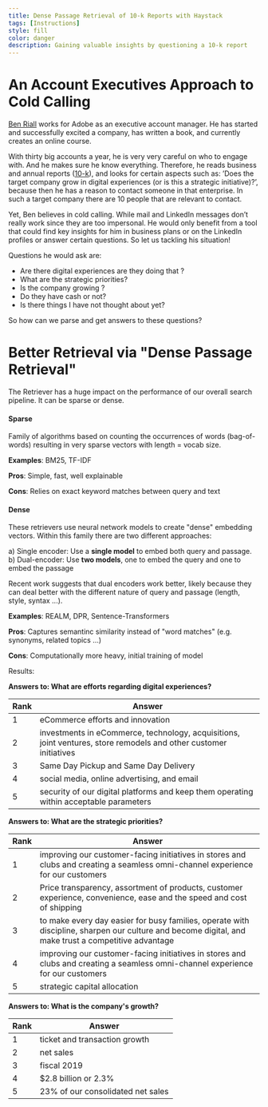```yaml
---
title: Dense Passage Retrieval of 10-k Reports with Haystack
tags: [Instructions]
style: fill
color: danger
description: Gaining valuable insights by questioning a 10-k report
---
```


# An Account Executives Approach to Cold Calling

[Ben Riall](https://www.linkedin.com/in/ben-riall-ab24a246) works for Adobe as an executive account manager. He has started and successfully excited a company, has written a book, and currently creates an online course. 

With thirty big accounts a year, he is very very careful on who to engage with. And he makes sure he know everything. Therefore, he reads business and annual reports ([10-k](https://www.investopedia.com/terms/1/10-k.asp)), and looks for certain aspects such as: ’Does the target company grow in digital experiences (or is this a strategic initiative)?’, because then he has a reason to contact someone in that enterprise. In such a target company there are 10 people that are relevant to contact.

Yet, Ben believes in cold calling. While mail and LinkedIn messages don’t really work since they are too impersonal. He would only benefit from a tool that could find key insights for him in business plans or on the LinkedIn profiles or answer certain questions. So let us tackling his situation!

Questions he would ask are: 

- Are there digital experiences are they doing that ?
- What are the strategic priorities?
- Is the company growing ? 
- Do they have cash or not? 
- Is there things I have not thought about yet?

So how can we parse and get answers to these questions? 

# Better Retrieval via "Dense Passage Retrieval"

The Retriever has a huge impact on the performance of our overall search pipeline. It can be sparse or dense.

#### Sparse
Family of algorithms based on counting the occurrences of words (bag-of-words) resulting in very sparse vectors with length = vocab size.

**Examples**: BM25, TF-IDF

**Pros**: Simple, fast, well explainable

**Cons**: Relies on exact keyword matches between query and text

#### Dense
These retrievers use neural network models to create "dense" embedding vectors. Within this family there are two different approaches: 

a) Single encoder: Use a **single model** to embed both query and passage.  
b) Dual-encoder: Use **two models**, one to embed the query and one to embed the passage

Recent work suggests that dual encoders work better, likely because they can deal better with the different nature of query and passage (length, style, syntax ...). 

**Examples**: REALM, DPR, Sentence-Transformers

**Pros**: Captures semantinc similarity instead of "word matches" (e.g. synonyms, related topics ...)

**Cons**: Computationally more heavy, initial training of model

Results:

__Answers to: What are efforts regarding digital experiences?__

| Rank | Answer                                                                                                            |
| ---- | ----------------------------------------------------------------------------------------------------------------- |
| 1    | eCommerce efforts and innovation                                                                                  |
| 2    | investments in eCommerce, technology, acquisitions, joint ventures, store remodels and other customer initiatives |
| 3    | Same Day Pickup and Same Day Delivery                                                                             |
| 4    | social media, online advertising, and email                                                                       |
| 5    | security of our digital platforms and keep them operating within acceptable parameters                            |

__Answers to: What are the strategic priorities?__

| Rank | Answer                                                                                                                                              |
| ---- | --------------------------------------------------------------------------------------------------------------------------------------------------- |
| 1    | improving our customer-facing initiatives in stores and clubs and creating a seamless omni-channel experience for our customers                     |
| 2    | Price transparency, assortment of products, customer experience, convenience, ease and the speed and cost of shipping                               |
| 3    | to make every day easier for busy families, operate with discipline, sharpen our culture and become digital, and make trust a competitive advantage |
| 4    | improving our customer-facing initiatives in stores and clubs and creating a seamless omni-channel experience for our customers                     |
| 5    | strategic capital allocation                                                                                                                        |

__Answers to: What is the company's growth?__

| Rank | Answer                            |
| ---- | --------------------------------- |
| 1    | ticket and transaction growth     |
| 2    | net sales                         |
| 3    | fiscal 2019                       |
| 4    | $2.8 billion or 2.3%              |
| 5    | 23% of our consolidated net sales |

